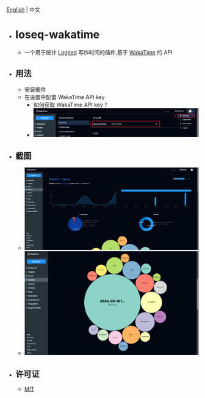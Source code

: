 [English](README.md) | 中文

- # loseq-wakatime

  - 一个用于统计 [Logseq](https://logseq.com/) 写作时间的插件,基于 [WakaTime](https://wakatime.com/) 的 API

- ## 用法

  - 安装插件
  - 在设置中配置 WakaTime API key
    - 如何获取 WakaTime API key？
    - ![image](./apikey.png)

- ## 截图

  - ![image1](./Snipaste_2024-08-15_22-02-18.png)
  - ![image2](./Snipaste_2024-08-15_22-03-47.png)

- ## 许可证
  - [MIT](https://choosealicense.com/licenses/mit/)

